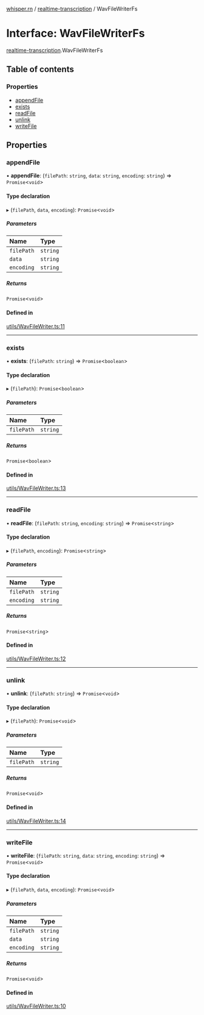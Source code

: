 [whisper.rn](../README.md) / [realtime-transcription](../modules/realtime_transcription.md) / WavFileWriterFs

# Interface: WavFileWriterFs

[realtime-transcription](../modules/realtime_transcription.md).WavFileWriterFs

## Table of contents

### Properties

- [appendFile](realtime_transcription.WavFileWriterFs.md#appendfile)
- [exists](realtime_transcription.WavFileWriterFs.md#exists)
- [readFile](realtime_transcription.WavFileWriterFs.md#readfile)
- [unlink](realtime_transcription.WavFileWriterFs.md#unlink)
- [writeFile](realtime_transcription.WavFileWriterFs.md#writefile)

## Properties

### appendFile

• **appendFile**: (`filePath`: `string`, `data`: `string`, `encoding`: `string`) => `Promise`<`void`\>

#### Type declaration

▸ (`filePath`, `data`, `encoding`): `Promise`<`void`\>

##### Parameters

| Name | Type |
| :------ | :------ |
| `filePath` | `string` |
| `data` | `string` |
| `encoding` | `string` |

##### Returns

`Promise`<`void`\>

#### Defined in

[utils/WavFileWriter.ts:11](https://github.com/mybigday/whisper.rn/blob/0152db5/src/utils/WavFileWriter.ts#L11)

___

### exists

• **exists**: (`filePath`: `string`) => `Promise`<`boolean`\>

#### Type declaration

▸ (`filePath`): `Promise`<`boolean`\>

##### Parameters

| Name | Type |
| :------ | :------ |
| `filePath` | `string` |

##### Returns

`Promise`<`boolean`\>

#### Defined in

[utils/WavFileWriter.ts:13](https://github.com/mybigday/whisper.rn/blob/0152db5/src/utils/WavFileWriter.ts#L13)

___

### readFile

• **readFile**: (`filePath`: `string`, `encoding`: `string`) => `Promise`<`string`\>

#### Type declaration

▸ (`filePath`, `encoding`): `Promise`<`string`\>

##### Parameters

| Name | Type |
| :------ | :------ |
| `filePath` | `string` |
| `encoding` | `string` |

##### Returns

`Promise`<`string`\>

#### Defined in

[utils/WavFileWriter.ts:12](https://github.com/mybigday/whisper.rn/blob/0152db5/src/utils/WavFileWriter.ts#L12)

___

### unlink

• **unlink**: (`filePath`: `string`) => `Promise`<`void`\>

#### Type declaration

▸ (`filePath`): `Promise`<`void`\>

##### Parameters

| Name | Type |
| :------ | :------ |
| `filePath` | `string` |

##### Returns

`Promise`<`void`\>

#### Defined in

[utils/WavFileWriter.ts:14](https://github.com/mybigday/whisper.rn/blob/0152db5/src/utils/WavFileWriter.ts#L14)

___

### writeFile

• **writeFile**: (`filePath`: `string`, `data`: `string`, `encoding`: `string`) => `Promise`<`void`\>

#### Type declaration

▸ (`filePath`, `data`, `encoding`): `Promise`<`void`\>

##### Parameters

| Name | Type |
| :------ | :------ |
| `filePath` | `string` |
| `data` | `string` |
| `encoding` | `string` |

##### Returns

`Promise`<`void`\>

#### Defined in

[utils/WavFileWriter.ts:10](https://github.com/mybigday/whisper.rn/blob/0152db5/src/utils/WavFileWriter.ts#L10)
